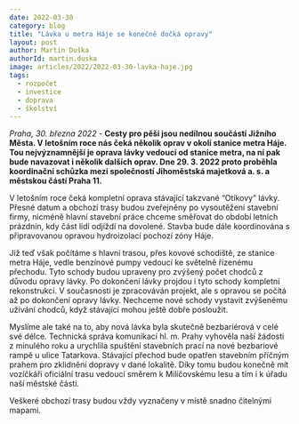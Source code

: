 ```yaml
---
date: 2022-03-30
category: blog
title: "Lávka u metra Háje se konečně dočká opravy"
layout: post
author: Martin Duška
authorId: martin.duska
image: articles/2022/2022-03-30-lavka-haje.jpg
tags: 
  - rozpočet
  - investice
  - doprava
  - školství
---
```


*Praha, 30. března 2022* - **Cesty pro pěší jsou nedílnou součástí Jižního Města. V letošním roce nás čeká několik oprav v okolí stanice metra Háje. Tou nejvýznamnější je oprava lávky vedoucí od stanice metra, na ní pak bude navazovat i několik dalších oprav. Dne 29. 3. 2022 proto proběhla koordinační schůzka mezi společností Jihoměstská majetková  a. s. a městskou částí Praha 11.**

V letošním roce čeká kompletní oprava stávající takzvané “Otíkovy” lávky. Přesné datum a obchozí trasy budou zveřejněny po vysoutěžení stavební firmy, nicméně hlavní stavební práce chceme směřovat do období letních prázdnin, kdy část lidí odjíždí na dovolené. Stavba bude dále koordinována s připravovanou opravou hydroizolací pochozí zóny Háje.

Již teď však počítáme s hlavní trasou, přes kovové schodiště, ze stanice metra Háje, vedle benzínové pumpy vedoucí ke světelně řízenému přechodu. Tyto schody budou upraveny pro zvýšený počet chodců z důvodu opravy lávky. Po dokončení lávky projdou i tyto schody kompletní rekonstrukcí. V současnosti je zpracováván projekt, ale s opravou se počítá až po dokončení opravy lávky. Nechceme nové schody vystavit zvýšenému užívání chodců, když stávající mohou ještě dobře posloužit.

Myslíme ale také na to, aby nová lávka byla skutečně bezbariérová v celé své délce. Technická správa komunikací hl. m. Prahy vyhověla naší žádosti z minulého roku a urychlila spuštění stavebních prací na nové bezbariové rampě u ulice Tatarkova. Stávající přechod bude opatřen stavebním příčným prahem pro zklidnění dopravy v dané lokalitě. Díky tomu budou konečně mít vozíčkáři oficiální trasu vedoucí směrem k Milíčovskému lesu a tím i k úřadu naší městské části.

Veškeré obchozí trasy budou vždy vyznačeny v místě snadno čitelnými mapami. 
